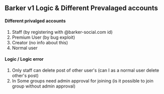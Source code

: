 ## Barker v1 Logic & Different Prevalaged accounts

#### Different privalged accounts

1. Staff (by registering with @barker-social.com id)
2. Premium User (by bug exploit)
3. Creator (no info about this)
4. Normal user


#### Logic / Logic error

1. Only staff can delete post of other user's (can I as a normal user delete other's post)
2. In Some groups need admin approval for joining (is it possible to join group without admin approval)
